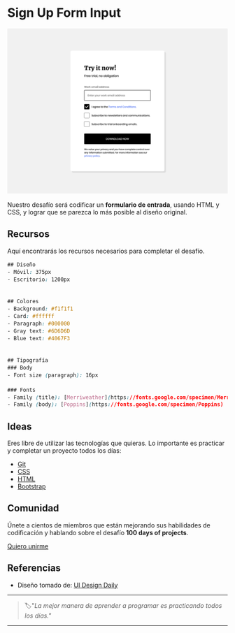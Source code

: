 # Sign Up Form Input

![sign up form input](./img/48-day.png)

Nuestro desafío será codificar un **formulario de entrada**, usando HTML y CSS, y lograr que se parezca lo más posible al diseño original.

## Recursos

Aquí encontrarás los recursos necesarios para completar el desafío.

```css
## Diseño
- Móvil: 375px
- Escritorio: 1200px


## Colores
- Background: #f1f1f1
- Card: #ffffff
- Paragraph: #000000
- Gray text: #6D6D6D
- Blue text: #4067F3


## Tipografía
### Body
- Font size (paragraph): 16px

### Fonts
- Family (title): [Merriweather](https://fonts.google.com/specimen/Merriweather)
- Family (body): [Poppins](https://fonts.google.com/specimen/Poppins)
```

## Ideas

Eres libre de utilizar las tecnologías que quieras. Lo importante es practicar y completar un proyecto todos los días:

- [Git](https://git-scm.com/)
- [CSS](https://www.w3schools.com/css/default.asp)
- [HTML](https://www.w3schools.com/html/default.asp)
- [Bootstrap](https://getbootstrap.com/)

## Comunidad

Únete a cientos de miembros que están mejorando sus habilidades de codificación y hablando sobre el desafío **100 days of projects**.

<a href="https://chat.whatsapp.com/LDaK0dksr8f7FbsTWSf0ww" class="btn">
  Quiero unirme
</a>


## Referencias

- Diseño tomado de: [UI Design Daily](https://www.uidesigndaily.com/posts/figma-sign-up-form-input-day-1496)

---

> 🏷️"_La mejor manera de aprender a programar es practicando todos los días."_  

---
